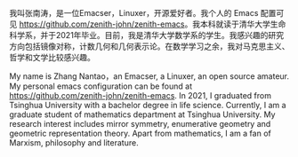 我叫张南涛，是一位Emacser，Linuxer，开源爱好者。我个人的 Emacs 配置可见 <https://github.com/zenith-john/zenith-emacs>。我本科就读于清华大学生命科学系，并于2021年毕业。目前，我是清华大学数学系的学生。我感兴趣的研究方向包括镜像对称，计数几何和几何表示论。在数学学习之余，我对马克思主义、哲学和文学比较感兴趣。

My name is Zhang Nantao，an Emacser, a Linuxer, an open source amateur. My personal emacs configuration can be found at <https://github.com/zenith-john/zenith-emacs>. In 2021, I graduated from Tsinghua University with a bachelor degree in life science. Currently, I am a graduate student of mathematics department at Tsinghua University. My research interest includes mirror symmetry, enumerative geometry and geometric representation theory. Apart from mathematics, I am a fan of Marxism, philosophy and literature.
